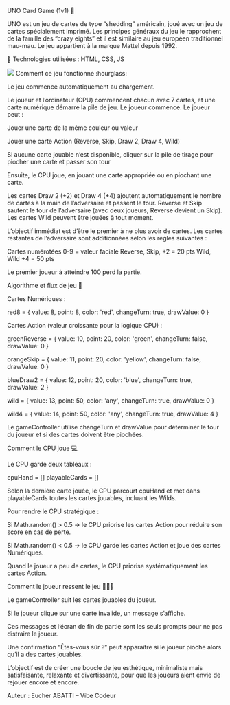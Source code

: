 UNO Card Game (1v1) :flower_playing_cards:

UNO est un jeu de cartes de type “shedding” américain, joué avec un jeu de cartes spécialement imprimé. Les principes généraux du jeu le rapprochent de la famille des “crazy eights” et il est similaire au jeu européen traditionnel mau-mau. Le jeu appartient à la marque Mattel depuis 1992.

🔴 Technologies utilisées : HTML, CSS, JS

<img src="head.png">
Comment ce jeu fonctionne :hourglass:

Le jeu commence automatiquement au chargement.

Le joueur et l’ordinateur (CPU) commencent chacun avec 7 cartes, et une carte numérique démarre la pile de jeu. Le joueur commence. Le joueur peut :

Jouer une carte de la même couleur ou valeur

Jouer une carte Action (Reverse, Skip, Draw 2, Draw 4, Wild)

Si aucune carte jouable n’est disponible, cliquer sur la pile de tirage pour piocher une carte et passer son tour

Ensuite, le CPU joue, en jouant une carte appropriée ou en piochant une carte.

Les cartes Draw 2 (+2) et Draw 4 (+4) ajoutent automatiquement le nombre de cartes à la main de l’adversaire et passent le tour. Reverse et Skip sautent le tour de l’adversaire (avec deux joueurs, Reverse devient un Skip). Les cartes Wild peuvent être jouées à tout moment.

L’objectif immédiat est d’être le premier à ne plus avoir de cartes. Les cartes restantes de l’adversaire sont additionnées selon les règles suivantes :

Cartes numérotées 0-9 = valeur faciale
Reverse, Skip, +2 = 20 pts
Wild, Wild +4 = 50 pts

Le premier joueur à atteindre 100 perd la partie.

Algorithme et flux de jeu :abacus:

Cartes Numériques :

red8 = {
    value: 8,
    point: 8,
    color: 'red',
    changeTurn: true,
    drawValue: 0
}


Cartes Action (valeur croissante pour la logique CPU) :

greenReverse = {
    value: 10,
    point: 20,
    color: 'green',
    changeTurn: false,
    drawValue: 0
}

orangeSkip = {
    value: 11,
    point: 20,
    color: 'yellow',
    changeTurn: false,
    drawValue: 0
}

blueDraw2 = {
    value: 12,
    point: 20,
    color: 'blue',
    changeTurn: true,
    drawValue: 2
}

wild = {
    value: 13,
    point: 50,
    color: 'any',
    changeTurn: true,
    drawValue: 0
}

wild4 = {
    value: 14,
    point: 50,
    color: 'any',
    changeTurn: true,
    drawValue: 4
}


Le gameController utilise changeTurn et drawValue pour déterminer le tour du joueur et si des cartes doivent être piochées.

Comment le CPU joue :computer:

Le CPU garde deux tableaux :

cpuHand = []
playableCards = []


Selon la dernière carte jouée, le CPU parcourt cpuHand et met dans playableCards toutes les cartes jouables, incluant les Wilds.

Pour rendre le CPU stratégique :

Si Math.random() > 0.5 → le CPU priorise les cartes Action pour réduire son score en cas de perte.

Si Math.random() < 0.5 → le CPU garde les cartes Action et joue des cartes Numériques.

Quand le joueur a peu de cartes, le CPU priorise systématiquement les cartes Action.

Comment le joueur ressent le jeu :red_haired_woman::man:

Le gameController suit les cartes jouables du joueur.

Si le joueur clique sur une carte invalide, un message s’affiche.

Ces messages et l’écran de fin de partie sont les seuls prompts pour ne pas distraire le joueur.

Une confirmation “Êtes-vous sûr ?” peut apparaître si le joueur pioche alors qu’il a des cartes jouables.

L’objectif est de créer une boucle de jeu esthétique, minimaliste mais satisfaisante, relaxante et divertissante, pour que les joueurs aient envie de rejouer encore et encore.

Auteur : Eucher ABATTI – Vibe Codeur
